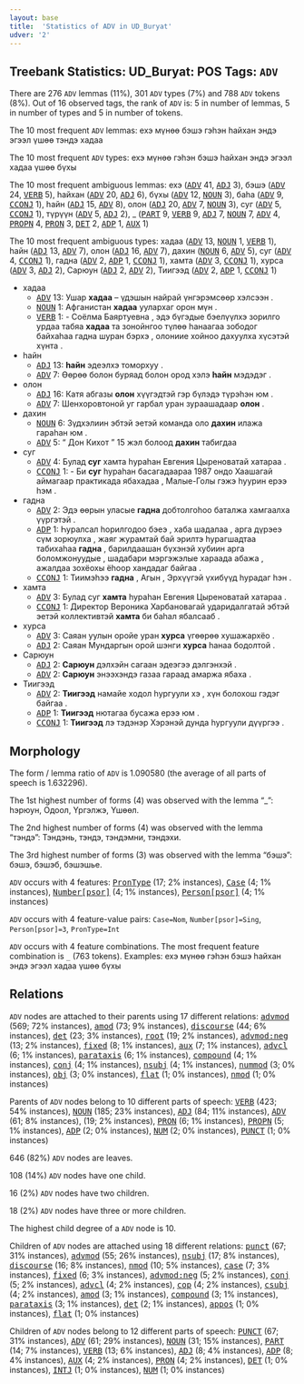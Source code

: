 ```yaml
---
layout: base
title:  'Statistics of ADV in UD_Buryat'
udver: '2'
---
```


## Treebank Statistics: UD_Buryat: POS Tags: `ADV`

There are 276 `ADV` lemmas (11%), 301 `ADV` types (7%) and 788 `ADV` tokens (8%).
Out of 16 observed tags, the rank of `ADV` is: 5 in number of lemmas, 5 in number of types and 5 in number of tokens.

The 10 most frequent `ADV` lemmas: ехэ мүнөө бэшэ гэһэн һайхан эндэ эгээл үшөө тэндэ хадаа

The 10 most frequent `ADV` types:  ехэ мүнөө гэһэн бэшэ һайхан эндэ эгээл хадаа үшөө бүхы

The 10 most frequent ambiguous lemmas: ехэ (<tt><a href="bxr-pos-ADV.html">ADV</a></tt> 41, <tt><a href="bxr-pos-ADJ.html">ADJ</a></tt> 3), бэшэ (<tt><a href="bxr-pos-ADV.html">ADV</a></tt> 24, <tt><a href="bxr-pos-VERB.html">VERB</a></tt> 5), һайхан (<tt><a href="bxr-pos-ADV.html">ADV</a></tt> 20, <tt><a href="bxr-pos-ADJ.html">ADJ</a></tt> 6), бүхы (<tt><a href="bxr-pos-ADV.html">ADV</a></tt> 12, <tt><a href="bxr-pos-NOUN.html">NOUN</a></tt> 3), баһа (<tt><a href="bxr-pos-ADV.html">ADV</a></tt> 9, <tt><a href="bxr-pos-CCONJ.html">CCONJ</a></tt> 1), һайн (<tt><a href="bxr-pos-ADJ.html">ADJ</a></tt> 15, <tt><a href="bxr-pos-ADV.html">ADV</a></tt> 8), олон (<tt><a href="bxr-pos-ADJ.html">ADJ</a></tt> 20, <tt><a href="bxr-pos-ADV.html">ADV</a></tt> 7, <tt><a href="bxr-pos-NOUN.html">NOUN</a></tt> 3), суг (<tt><a href="bxr-pos-ADV.html">ADV</a></tt> 5, <tt><a href="bxr-pos-CCONJ.html">CCONJ</a></tt> 1), түрүүн (<tt><a href="bxr-pos-ADV.html">ADV</a></tt> 5, <tt><a href="bxr-pos-ADJ.html">ADJ</a></tt> 2), _ (<tt><a href="bxr-pos-PART.html">PART</a></tt> 9, <tt><a href="bxr-pos-VERB.html">VERB</a></tt> 9, <tt><a href="bxr-pos-ADJ.html">ADJ</a></tt> 7, <tt><a href="bxr-pos-NOUN.html">NOUN</a></tt> 7, <tt><a href="bxr-pos-ADV.html">ADV</a></tt> 4, <tt><a href="bxr-pos-PROPN.html">PROPN</a></tt> 4, <tt><a href="bxr-pos-PRON.html">PRON</a></tt> 3, <tt><a href="bxr-pos-DET.html">DET</a></tt> 2, <tt><a href="bxr-pos-ADP.html">ADP</a></tt> 1, <tt><a href="bxr-pos-AUX.html">AUX</a></tt> 1)

The 10 most frequent ambiguous types:  хадаа (<tt><a href="bxr-pos-ADV.html">ADV</a></tt> 13, <tt><a href="bxr-pos-NOUN.html">NOUN</a></tt> 1, <tt><a href="bxr-pos-VERB.html">VERB</a></tt> 1), һайн (<tt><a href="bxr-pos-ADJ.html">ADJ</a></tt> 13, <tt><a href="bxr-pos-ADV.html">ADV</a></tt> 7), олон (<tt><a href="bxr-pos-ADJ.html">ADJ</a></tt> 16, <tt><a href="bxr-pos-ADV.html">ADV</a></tt> 7), дахин (<tt><a href="bxr-pos-NOUN.html">NOUN</a></tt> 6, <tt><a href="bxr-pos-ADV.html">ADV</a></tt> 5), суг (<tt><a href="bxr-pos-ADV.html">ADV</a></tt> 4, <tt><a href="bxr-pos-CCONJ.html">CCONJ</a></tt> 1), гадна (<tt><a href="bxr-pos-ADV.html">ADV</a></tt> 2, <tt><a href="bxr-pos-ADP.html">ADP</a></tt> 1, <tt><a href="bxr-pos-CCONJ.html">CCONJ</a></tt> 1), хамта (<tt><a href="bxr-pos-ADV.html">ADV</a></tt> 3, <tt><a href="bxr-pos-CCONJ.html">CCONJ</a></tt> 1), хурса (<tt><a href="bxr-pos-ADV.html">ADV</a></tt> 3, <tt><a href="bxr-pos-ADJ.html">ADJ</a></tt> 2), Сарюун (<tt><a href="bxr-pos-ADJ.html">ADJ</a></tt> 2, <tt><a href="bxr-pos-ADV.html">ADV</a></tt> 2), Тиигээд (<tt><a href="bxr-pos-ADV.html">ADV</a></tt> 2, <tt><a href="bxr-pos-ADP.html">ADP</a></tt> 1, <tt><a href="bxr-pos-CCONJ.html">CCONJ</a></tt> 1)


* хадаа
  * <tt><a href="bxr-pos-ADV.html">ADV</a></tt> 13: Ушар <b>хадаа</b> – үдэшын найрай үнгэрэмсөөр хэлсээн .
  * <tt><a href="bxr-pos-NOUN.html">NOUN</a></tt> 1: Афганистан <b>хадаа</b> уулархаг орон мүн .
  * <tt><a href="bxr-pos-VERB.html">VERB</a></tt> 1: - Соёлма Баяртуевна , эдэ бүгэдые бэелүүлхэ зорилго урдаа табяа <b>хадаа</b> та зонойнгоо түлөө һанаагаа зободог байхаһаа гадна шуран бэрхэ , олониие хойноо дахуулха хүсэтэй хүнта .
* һайн
  * <tt><a href="bxr-pos-ADJ.html">ADJ</a></tt> 13: <b>һайн</b> эдеэлхэ томорхуу .
  * <tt><a href="bxr-pos-ADV.html">ADV</a></tt> 7: Өөрөө болон буряад болон ород хэлэ <b>һайн</b> мэдэдэг .
* олон
  * <tt><a href="bxr-pos-ADJ.html">ADJ</a></tt> 16: Катя абгазы <b>олон</b> хүүгэдтэй гэр бүлэдэ түрэһэн юм .
  * <tt><a href="bxr-pos-ADV.html">ADV</a></tt> 7: Шенхоровтоной уг гарбал уран зураашадаар <b>олон</b> .
* дахин
  * <tt><a href="bxr-pos-NOUN.html">NOUN</a></tt> 6: Зүдхэлиин эбтэй эетэй команда оло <b>дахин</b> илажа гараһан юм .
  * <tt><a href="bxr-pos-ADV.html">ADV</a></tt> 5: “ Дон Кихот ” 15 жэл болоод <b>дахин</b> табигдаа
* суг
  * <tt><a href="bxr-pos-ADV.html">ADV</a></tt> 4: Булад <b>суг</b> хамта һураһан Евгения Цыреноватай хатараа .
  * <tt><a href="bxr-pos-CCONJ.html">CCONJ</a></tt> 1: - Би <b>суг</b> һураһан басагадаараа 1987 ондо Хаашагай аймагаар практикада ябахадаа , Малые-Голы гэжэ һуурин ерээ һэм .
* гадна
  * <tt><a href="bxr-pos-ADV.html">ADV</a></tt> 2: Эдэ өөрын уласые <b>гадна</b> добтолгоһоо баталжа хамгаалха үүргэтэй .
  * <tt><a href="bxr-pos-ADP.html">ADP</a></tt> 1: Һуралсал һорилгодоо бэеэ , хаба шадалаа , арга дүрэеэ сүм зорюулха , жаяг журамтай бай эрилтэ һурагшадтаа табихаһаа <b>гадна</b> , барилдаашан бүхэнэй хубиин арга боломжонуудые , шадабари мэргэжэлые хараада абажа , ажалдаа зохёохы ёһоор хандадаг байгаа .
  * <tt><a href="bxr-pos-CCONJ.html">CCONJ</a></tt> 1: Тиимэһээ <b>гадна</b> , Агын , Эрхүүгэй үхибүүд һурадаг һэн .
* хамта
  * <tt><a href="bxr-pos-ADV.html">ADV</a></tt> 3: Булад суг <b>хамта</b> һураһан Евгения Цыреноватай хатараа .
  * <tt><a href="bxr-pos-CCONJ.html">CCONJ</a></tt> 1: Директор Вероника Харбановагай ударидалгатай эбтэй эетэй коллективтэй <b>хамта</b> би баһал ябалсааб .
* хурса
  * <tt><a href="bxr-pos-ADV.html">ADV</a></tt> 3: Саяан уулын оройе уран <b>хурса</b> үгөөрөө хушажархёо .
  * <tt><a href="bxr-pos-ADJ.html">ADJ</a></tt> 2: Саяан Мундаргын орой шэнги <b>хурса</b> һанаа бодолтой .
* Сарюун
  * <tt><a href="bxr-pos-ADJ.html">ADJ</a></tt> 2: <b>Сарюун</b> дэлхэйн сагаан эдеэгээ дэлгэнхэй .
  * <tt><a href="bxr-pos-ADV.html">ADV</a></tt> 2: <b>Сарюун</b> энээхэндэ газаа гараад амаржа ябаха .
* Тиигээд
  * <tt><a href="bxr-pos-ADV.html">ADV</a></tt> 2: <b>Тиигээд</b> намайе ходол һургуули хэ , хүн болохош гэдэг байгаа .
  * <tt><a href="bxr-pos-ADP.html">ADP</a></tt> 1: <b>Тиигээд</b> нютагаа бусажа ерээ юм .
  * <tt><a href="bxr-pos-CCONJ.html">CCONJ</a></tt> 1: <b>Тиигээд</b> лэ тэдэнэр Хэрэнэй дунда һургуули дүүргээ .

## Morphology

The form / lemma ratio of `ADV` is 1.090580 (the average of all parts of speech is 1.632296).

The 1st highest number of forms (4) was observed with the lemma “_”: hэрюун, Одоол, Үргэлжэ, Үшөөл.

The 2nd highest number of forms (4) was observed with the lemma “тэндэ”: Тэндэнь, тэндэ, тэндэмни, тэндэхи.

The 3rd highest number of forms (3) was observed with the lemma “бэшэ”: бэшэ, бэшэб, бэшэшье.

`ADV` occurs with 4 features: <tt><a href="bxr-feat-PronType.html">PronType</a></tt> (17; 2% instances), <tt><a href="bxr-feat-Case.html">Case</a></tt> (4; 1% instances), <tt><a href="bxr-feat-Number-psor.html">Number[psor]</a></tt> (4; 1% instances), <tt><a href="bxr-feat-Person-psor.html">Person[psor]</a></tt> (4; 1% instances)

`ADV` occurs with 4 feature-value pairs: `Case=Nom`, `Number[psor]=Sing`, `Person[psor]=3`, `PronType=Int`

`ADV` occurs with 4 feature combinations.
The most frequent feature combination is `_` (763 tokens).
Examples: ехэ мүнөө гэһэн бэшэ һайхан эндэ эгээл хадаа үшөө бүхы


## Relations

`ADV` nodes are attached to their parents using 17 different relations: <tt><a href="bxr-dep-advmod.html">advmod</a></tt> (569; 72% instances), <tt><a href="bxr-dep-amod.html">amod</a></tt> (73; 9% instances), <tt><a href="bxr-dep-discourse.html">discourse</a></tt> (44; 6% instances), <tt><a href="bxr-dep-det.html">det</a></tt> (23; 3% instances), <tt><a href="bxr-dep-root.html">root</a></tt> (19; 2% instances), <tt><a href="bxr-dep-advmod-neg.html">advmod:neg</a></tt> (13; 2% instances), <tt><a href="bxr-dep-fixed.html">fixed</a></tt> (8; 1% instances), <tt><a href="bxr-dep-aux.html">aux</a></tt> (7; 1% instances), <tt><a href="bxr-dep-advcl.html">advcl</a></tt> (6; 1% instances), <tt><a href="bxr-dep-parataxis.html">parataxis</a></tt> (6; 1% instances), <tt><a href="bxr-dep-compound.html">compound</a></tt> (4; 1% instances), <tt><a href="bxr-dep-conj.html">conj</a></tt> (4; 1% instances), <tt><a href="bxr-dep-nsubj.html">nsubj</a></tt> (4; 1% instances), <tt><a href="bxr-dep-nummod.html">nummod</a></tt> (3; 0% instances), <tt><a href="bxr-dep-obj.html">obj</a></tt> (3; 0% instances), <tt><a href="bxr-dep-flat.html">flat</a></tt> (1; 0% instances), <tt><a href="bxr-dep-nmod.html">nmod</a></tt> (1; 0% instances)

Parents of `ADV` nodes belong to 10 different parts of speech: <tt><a href="bxr-pos-VERB.html">VERB</a></tt> (423; 54% instances), <tt><a href="bxr-pos-NOUN.html">NOUN</a></tt> (185; 23% instances), <tt><a href="bxr-pos-ADJ.html">ADJ</a></tt> (84; 11% instances), <tt><a href="bxr-pos-ADV.html">ADV</a></tt> (61; 8% instances),  (19; 2% instances), <tt><a href="bxr-pos-PRON.html">PRON</a></tt> (6; 1% instances), <tt><a href="bxr-pos-PROPN.html">PROPN</a></tt> (5; 1% instances), <tt><a href="bxr-pos-ADP.html">ADP</a></tt> (2; 0% instances), <tt><a href="bxr-pos-NUM.html">NUM</a></tt> (2; 0% instances), <tt><a href="bxr-pos-PUNCT.html">PUNCT</a></tt> (1; 0% instances)

646 (82%) `ADV` nodes are leaves.

108 (14%) `ADV` nodes have one child.

16 (2%) `ADV` nodes have two children.

18 (2%) `ADV` nodes have three or more children.

The highest child degree of a `ADV` node is 10.

Children of `ADV` nodes are attached using 18 different relations: <tt><a href="bxr-dep-punct.html">punct</a></tt> (67; 31% instances), <tt><a href="bxr-dep-advmod.html">advmod</a></tt> (55; 26% instances), <tt><a href="bxr-dep-nsubj.html">nsubj</a></tt> (17; 8% instances), <tt><a href="bxr-dep-discourse.html">discourse</a></tt> (16; 8% instances), <tt><a href="bxr-dep-nmod.html">nmod</a></tt> (10; 5% instances), <tt><a href="bxr-dep-case.html">case</a></tt> (7; 3% instances), <tt><a href="bxr-dep-fixed.html">fixed</a></tt> (6; 3% instances), <tt><a href="bxr-dep-advmod-neg.html">advmod:neg</a></tt> (5; 2% instances), <tt><a href="bxr-dep-conj.html">conj</a></tt> (5; 2% instances), <tt><a href="bxr-dep-advcl.html">advcl</a></tt> (4; 2% instances), <tt><a href="bxr-dep-cop.html">cop</a></tt> (4; 2% instances), <tt><a href="bxr-dep-csubj.html">csubj</a></tt> (4; 2% instances), <tt><a href="bxr-dep-amod.html">amod</a></tt> (3; 1% instances), <tt><a href="bxr-dep-compound.html">compound</a></tt> (3; 1% instances), <tt><a href="bxr-dep-parataxis.html">parataxis</a></tt> (3; 1% instances), <tt><a href="bxr-dep-det.html">det</a></tt> (2; 1% instances), <tt><a href="bxr-dep-appos.html">appos</a></tt> (1; 0% instances), <tt><a href="bxr-dep-flat.html">flat</a></tt> (1; 0% instances)

Children of `ADV` nodes belong to 12 different parts of speech: <tt><a href="bxr-pos-PUNCT.html">PUNCT</a></tt> (67; 31% instances), <tt><a href="bxr-pos-ADV.html">ADV</a></tt> (61; 29% instances), <tt><a href="bxr-pos-NOUN.html">NOUN</a></tt> (31; 15% instances), <tt><a href="bxr-pos-PART.html">PART</a></tt> (14; 7% instances), <tt><a href="bxr-pos-VERB.html">VERB</a></tt> (13; 6% instances), <tt><a href="bxr-pos-ADJ.html">ADJ</a></tt> (8; 4% instances), <tt><a href="bxr-pos-ADP.html">ADP</a></tt> (8; 4% instances), <tt><a href="bxr-pos-AUX.html">AUX</a></tt> (4; 2% instances), <tt><a href="bxr-pos-PRON.html">PRON</a></tt> (4; 2% instances), <tt><a href="bxr-pos-DET.html">DET</a></tt> (1; 0% instances), <tt><a href="bxr-pos-INTJ.html">INTJ</a></tt> (1; 0% instances), <tt><a href="bxr-pos-NUM.html">NUM</a></tt> (1; 0% instances)

